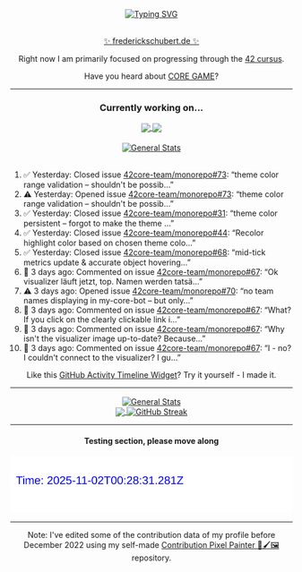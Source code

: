 <div align="center">
	<a href="https://git.io/typing-svg"><img src="https://readme-typing-svg.demolab.com?font=Fira+Code&size=30&pause=1000&color=70A5FD&background=1A1B27&center=true&vCenter=true&repeat=false&random=false&width=550&lines=%F0%9F%91%8B+Hello+World!+I'm+Freddy!+%F0%9F%96%96" alt="Typing SVG" /></a>
</div>
<br>
<div align="center">
	<p></p><a href="https://frederickschubert.de">✨ frederickschubert.de ✨</a></p>
	<p>Right now I am primarily focused on progressing through the <a href="https://github.com/FreddyMSchubert/42_cursus">42 cursus</a>.</p>
	<p>Have you heard about <a href="https://coregame.de/">CORE GAME</a>?</p>
</div>

<hr>

<div align="center">

### Currently working on...

<!-- [![current_repo](https://github-readme-stats.vercel.app/api/pin/?username=FreddyMSchubert&repo=Crafty_Concoctions&theme=tokyonight)](https://github.com/FreddyMSchubert/Crafty_Concoctions) -->

<div align="center">
	<a href="https://github.com/Reptudn/42_transcendence" target="_blank">
		<img align="center" src="https://github-readme-stats.vercel.app/api/pin/?username=Reptudn&repo=42_transcendence&theme=tokyonight" />
	</a>
	<a href="https://github.com/42core-team/monorepo" target="_blank">
		<img align="center" src="https://github-readme-stats.vercel.app/api/pin/?username=42core-team&repo=monorepo&theme=tokyonight" />
	</a>
</div>

<br>

<div align="center">
	<a href="https://github.com/FreddyMSchubert/42_cursus" target="_blank">
		<img align="center" src="https://github-readme-stats.vercel.app/api/pin/?username=FreddyMSchubert&repo=42_cursus&theme=tokyonight" alt="General Stats" />
	</a>
</div>

<br>

<div align="left">
<ol>
<!-- ACTIVITY:START -->
<li>✅ Yesterday: Closed issue <a href="https://github.com/42core-team/monorepo/issues/73">42core-team/monorepo#73</a>: “theme color range validation – shouldn't be possib…”</li>
<li>⚠️ Yesterday: Opened issue <a href="https://github.com/42core-team/monorepo/issues/73">42core-team/monorepo#73</a>: “theme color range validation – shouldn't be possib…”</li>
<li>✅ Yesterday: Closed issue <a href="https://github.com/42core-team/monorepo/issues/31">42core-team/monorepo#31</a>: “theme color persistent – forgot to make the theme …”</li>
<li>✅ Yesterday: Closed issue <a href="https://github.com/42core-team/monorepo/issues/44">42core-team/monorepo#44</a>: “Recolor highlight color based on chosen theme colo…”</li>
<li>✅ Yesterday: Closed issue <a href="https://github.com/42core-team/monorepo/issues/68">42core-team/monorepo#68</a>: “mid-tick metrics update & accurate object hovering…”</li>
<li>💬 3 days ago: Commented on issue <a href="https://github.com/42core-team/monorepo/issues/67#issuecomment-3240392490">42core-team/monorepo#67</a>: “Ok visualizer läuft jetzt, top. Namen werden tatsä…”</li>
<li>⚠️ 3 days ago: Opened issue <a href="https://github.com/42core-team/monorepo/issues/70">42core-team/monorepo#70</a>: “no team names displaying in my-core-bot – but only…”</li>
<li>💬 3 days ago: Commented on issue <a href="https://github.com/42core-team/monorepo/issues/67#issuecomment-3240369259">42core-team/monorepo#67</a>: “What? If you click on the clearly clickable link i…”</li>
<li>💬 3 days ago: Commented on issue <a href="https://github.com/42core-team/monorepo/issues/67#issuecomment-3240362696">42core-team/monorepo#67</a>: “Why isn't the visualizer image up-to-date? Because…”</li>
<li>💬 3 days ago: Commented on issue <a href="https://github.com/42core-team/monorepo/issues/67#issuecomment-3240360388">42core-team/monorepo#67</a>: “I - no? I couldn't connect to the visualizer? I gu…”</li>
<!-- ACTIVITY:END -->
</ol>
</div>

Like this [GitHub Activity Timeline Widget](https://github.com/FreddyMSchubert/github-activity-timeline)? Try it yourself - I made it.

<hr>

<div align="center">
	<a href="https://github.com/anuraghazra/github-readme-stats" target="_blank">
		<img height=200 align="center" src="https://github-readme-stats.vercel.app/api?username=FreddyMSchubert&show_icons=true&theme=tokyonight&card_width=650" alt="General Stats" />
	</a>
</div>

<div align="center">
	<a href="https://github.com/anuraghazra/github-readme-stats" target="_blank">
		<img height=200 align="center" src="https://github-readme-stats.vercel.app/api/top-langs/?username=FreddyMSchubert&layout=donut&theme=tokyonight&card_width=320">
	</a>
	<a href="https://github.com/DenverCoder1/github-readme-streak-stats" target="_blank">
		<img height=200 align="center" src="https://streak-stats.demolab.com?user=FreddyMSchubert&theme=tokyonight&date_format=j%20M%5B%20Y%5D&card_width=320&card_height=200&hide_total_contributions=true" alt="GitHub Streak" />
	</a>
</div>

<hr>

#### Testing section, please move along

![GitHub Defenders SVG](https://github.com/FreddyMSchubert/FreddyMSchubert/blob/github_defenders_output/output.svg)

<hr>

Note: I've edited some of the contribution data of my profile before December 2022 using my self-made [Contribution Pixel Painter 🎨🖌️🖼️](https://github.com/FreddyMSchubert/contribution-pixel-painter) repository.
